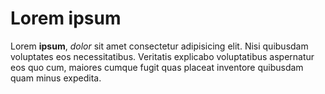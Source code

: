 # Lorem ipsum

Lorem **ipsum**, _dolor_ sit amet consectetur adipisicing elit. Nisi quibusdam voluptates eos necessitatibus. Veritatis explicabo voluptatibus aspernatur eos quo cum, maiores cumque fugit quas placeat inventore quibusdam quam minus expedita.
